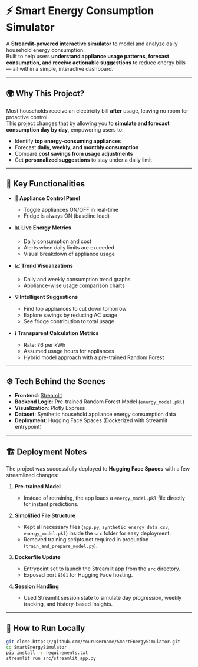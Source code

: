 # ⚡ Smart Energy Consumption Simulator

A **Streamlit-powered interactive simulator** to model and analyze daily household energy consumption.  
Built to help users **understand appliance usage patterns, forecast consumption, and receive actionable suggestions** to reduce energy bills — all within a simple, interactive dashboard.

---

## 🌍 Why This Project?

Most households receive an electricity bill **after** usage, leaving no room for proactive control.  
This project changes that by allowing you to **simulate and forecast consumption day by day**, empowering users to:

- Identify **top energy-consuming appliances**
- Forecast **daily, weekly, and monthly consumption**
- Compare **cost savings from usage adjustments**
- Get **personalized suggestions** to stay under a daily limit

---

## 🚀 Key Functionalities

- **🔌 Appliance Control Panel**
  - Toggle appliances ON/OFF in real-time
  - Fridge is always ON (baseline load)
  
- **📊 Live Energy Metrics**
  - Daily consumption and cost
  - Alerts when daily limits are exceeded
  - Visual breakdown of appliance usage
  
- **📈 Trend Visualizations**
  - Daily and weekly consumption trend graphs
  - Appliance-wise usage comparison charts

- **💡 Intelligent Suggestions**
  - Find top appliances to cut down tomorrow
  - Explore savings by reducing AC usage
  - See fridge contribution to total usage

- **ℹ️ Transparent Calculation Metrics**
  - Rate: ₹6 per kWh
  - Assumed usage hours for appliances
  - Hybrid model approach with a pre-trained Random Forest

---

## ⚙️ Tech Behind the Scenes

- **Frontend**: [Streamlit](https://streamlit.io)  
- **Backend Logic**: Pre-trained Random Forest Model (`energy_model.pkl`)  
- **Visualization**: Plotly Express  
- **Dataset**: Synthetic household appliance energy consumption data  
- **Deployment**: Hugging Face Spaces (Dockerized with Streamlit entrypoint)

---

## 🏗️ Deployment Notes

The project was successfully deployed to **Hugging Face Spaces** with a few streamlined changes:

1. **Pre-trained Model**  
   - Instead of retraining, the app loads a `energy_model.pkl` file directly for instant predictions.

2. **Simplified File Structure**  
   - Kept all necessary files (`app.py`, `synthetic_energy_data.csv`, `energy_model.pkl`) inside the `src` folder for easy deployment.  
   - Removed training scripts not required in production (`train_and_prepare_model.py`).

3. **Dockerfile Update**  
   - Entrypoint set to launch the Streamlit app from the `src` directory.  
   - Exposed port `8501` for Hugging Face hosting.

4. **Session Handling**  
   - Used Streamlit session state to simulate day progression, weekly tracking, and history-based insights.

---

## 📌 How to Run Locally

```bash
git clone https://github.com/YourUsername/SmartEnergySimulator.git
cd SmartEnergySimulator
pip install -r requirements.txt
streamlit run src/streamlit_app.py
